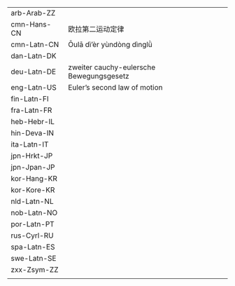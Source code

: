 | | | |
|-|-|-|
| arb-Arab-ZZ |  |  |
| cmn-Hans-CN | 欧拉第二运动定律 |  |
| cmn-Latn-CN | Ōulā dì’èr yùndòng dìnglǜ |  |
| dan-Latn-DK |  |  |
| deu-Latn-DE | zweiter cauchy-eulersche Bewegungsgesetz |  |
| eng-Latn-US | Euler’s second law of motion |  |
| fin-Latn-FI |  |  |
| fra-Latn-FR |  |  |
| heb-Hebr-IL |  |  |
| hin-Deva-IN |  |  |
| ita-Latn-IT |  |  |
| jpn-Hrkt-JP |  |  |
| jpn-Jpan-JP |  |  |
| kor-Hang-KR |  |  |
| kor-Kore-KR |  |  |
| nld-Latn-NL |  |  |
| nob-Latn-NO |  |  |
| por-Latn-PT |  |  |
| rus-Cyrl-RU |  |  |
| spa-Latn-ES |  |  |
| swe-Latn-SE |  |  |
| zxx-Zsym-ZZ |  |  |
|  |  |  |
